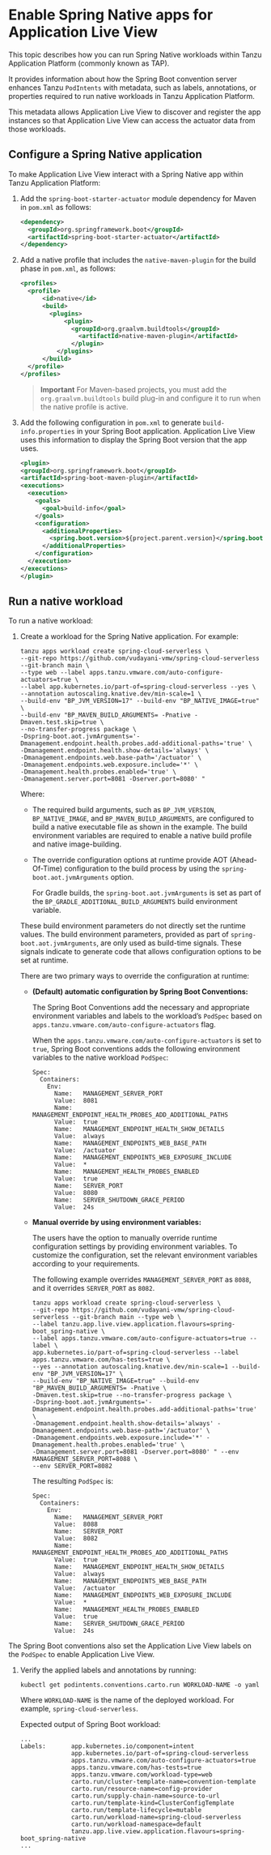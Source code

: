 # Enable Spring Native apps for Application Live View

This topic describes how you can run Spring Native workloads within Tanzu Application Platform
(commonly known as TAP).

It provides information about how the Spring Boot convention server enhances Tanzu `PodIntents` with
metadata, such as labels, annotations, or properties required to run native workloads in
Tanzu Application Platform.

This metadata allows Application Live View to discover and register the app instances so that
Application Live View can access the actuator data from those workloads.

## <a id="native-app-config"></a> Configure a Spring Native application

To make Application Live View interact with a Spring Native app within Tanzu Application Platform:

1. Add the `spring-boot-starter-actuator` module dependency for Maven in `pom.xml` as follows:

   ```xml
   <dependency>
     <groupId>org.springframework.boot</groupId>
     <artifactId>spring-boot-starter-actuator</artifactId>
   </dependency>
   ```

1. Add a native profile that includes the `native-maven-plugin` for the build phase in `pom.xml`, as
   follows:

   ```xml
   <profiles>
     <profile>
         <id>native</id>
         <build>
           <plugins>
               <plugin>
                 <groupId>org.graalvm.buildtools</groupId>
                   <artifactId>native-maven-plugin</artifactId>
                 </plugin>
             </plugins>
         </build>
     </profile>
   </profiles>
   ```

   > **Important** For Maven-based projects, you must add the `org.graalvm.buildtools` build plug-in
   > and configure it to run when the native profile is active.

1. Add the following configuration in `pom.xml` to generate `build-info.properties` in your
   Spring Boot application. Application Live View uses this information to display the Spring Boot
   version that the app uses.

   ```xml
   <plugin>
   <groupId>org.springframework.boot</groupId>
   <artifactId>spring-boot-maven-plugin</artifactId>
   <executions>
     <execution>
       <goals>
         <goal>build-info</goal>
       </goals>
       <configuration>
         <additionalProperties>
           <spring.boot.version>${project.parent.version}</spring.boot.version>
         </additionalProperties>
       </configuration>
     </execution>
   </executions>
   </plugin>
   ```

## <a id="run-native-workload"></a> Run a native workload

To run a native workload:

1. Create a workload for the Spring Native application. For example:

   ```console
   tanzu apps workload create spring-cloud-serverless \
   --git-repo https://github.com/vudayani-vmw/spring-cloud-serverless --git-branch main \
   --type web --label apps.tanzu.vmware.com/auto-configure-actuators=true \
   --label app.kubernetes.io/part-of=spring-cloud-serverless --yes \
   --annotation autoscaling.knative.dev/min-scale=1 \
   --build-env "BP_JVM_VERSION=17" --build-env "BP_NATIVE_IMAGE=true" \
   --build-env "BP_MAVEN_BUILD_ARGUMENTS= -Pnative -Dmaven.test.skip=true \
   --no-transfer-progress package \
   -Dspring-boot.aot.jvmArguments='-Dmanagement.endpoint.health.probes.add-additional-paths='true' \
   -Dmanagement.endpoint.health.show-details='always' \
   -Dmanagement.endpoints.web.base-path='/actuator' \
   -Dmanagement.endpoints.web.exposure.include='*' \
   -Dmanagement.health.probes.enabled='true' \
   -Dmanagement.server.port=8081 -Dserver.port=8080' "
   ```

   Where:

   - The required build arguments, such as `BP_JVM_VERSION`, `BP_NATIVE_IMAGE`, and
     `BP_MAVEN_BUILD_ARGUMENTS`, are configured to build a native executable file as shown in the
     example. The build environment variables are required to enable a native build profile and
     native image-building.

   - The override configuration options at runtime provide AOT (Ahead-Of-Time) configuration to the
     build process by using the `spring-boot.aot.jvmArguments` option.

     For Gradle builds, the `spring-boot.aot.jvmArguments` is set as part of the
     `BP_GRADLE_ADDITIONAL_BUILD_ARGUMENTS` build environment variable.

   These build environment parameters do not directly set the runtime values. The build environment
   parameters, provided as part of `spring-boot.aot.jvmArguments`, are only used as build-time
   signals. These signals indicate to generate code that allows configuration options to be set at
   runtime.

   There are two primary ways to override the configuration at runtime:

   - **(Default) automatic configuration by Spring Boot Conventions:**

     The Spring Boot Conventions add the necessary and appropriate environment variables and labels
     to the workload’s `PodSpec` based on `apps.tanzu.vmware.com/auto-configure-actuators` flag.

     When the `apps.tanzu.vmware.com/auto-configure-actuators` is set to `true`, Spring Boot
     conventions adds the following environment variables to the native workload `PodSpec`:

      ```console
      Spec:
        Containers:
          Env:
            Name:   MANAGEMENT_SERVER_PORT
            Value:  8081
            Name:   MANAGEMENT_ENDPOINT_HEALTH_PROBES_ADD_ADDITIONAL_PATHS
            Value:  true
            Name:   MANAGEMENT_ENDPOINT_HEALTH_SHOW_DETAILS
            Value:  always
            Name:   MANAGEMENT_ENDPOINTS_WEB_BASE_PATH
            Value:  /actuator
            Name:   MANAGEMENT_ENDPOINTS_WEB_EXPOSURE_INCLUDE
            Value:  *
            Name:   MANAGEMENT_HEALTH_PROBES_ENABLED
            Value:  true
            Name:   SERVER_PORT
            Value:  8080
            Name:   SERVER_SHUTDOWN_GRACE_PERIOD
            Value:  24s
      ```

   - **Manual override by using environment variables:**

     The users have the option to manually override runtime configuration settings by providing
     environment variables. To customize the configuration, set the relevant environment variables
     according to your requirements.

     The following example overrides `MANAGEMENT_SERVER_PORT` as `8088`, and it overrides
     `SERVER_PORT` as `8082`.

      ```console
      tanzu apps workload create spring-cloud-serverless \
      --git-repo https://github.com/vudayani-vmw/spring-cloud-serverless --git-branch main --type web \
      --label tanzu.app.live.view.application.flavours=spring-boot_spring-native \
      --label apps.tanzu.vmware.com/auto-configure-actuators=true --label \
      app.kubernetes.io/part-of=spring-cloud-serverless --label apps.tanzu.vmware.com/has-tests=true \
      --yes --annotation autoscaling.knative.dev/min-scale=1 --build-env "BP_JVM_VERSION=17" \
      --build-env "BP_NATIVE_IMAGE=true" --build-env "BP_MAVEN_BUILD_ARGUMENTS= -Pnative \
      -Dmaven.test.skip=true --no-transfer-progress package \
      -Dspring-boot.aot.jvmArguments='-Dmanagement.endpoint.health.probes.add-additional-paths='true' \
      -Dmanagement.endpoint.health.show-details='always' -Dmanagement.endpoints.web.base-path='/actuator' \
      -Dmanagement.endpoints.web.exposure.include='*' -Dmanagement.health.probes.enabled='true' \
      -Dmanagement.server.port=8081 -Dserver.port=8080' " --env MANAGEMENT_SERVER_PORT=8088 \
      --env SERVER_PORT=8082
      ```

     The resulting `PodSpec` is:

      ```console
      Spec:
        Containers:
          Env:
            Name:   MANAGEMENT_SERVER_PORT
            Value:  8088
            Name:   SERVER_PORT
            Value:  8082
            Name:   MANAGEMENT_ENDPOINT_HEALTH_PROBES_ADD_ADDITIONAL_PATHS
            Value:  true
            Name:   MANAGEMENT_ENDPOINT_HEALTH_SHOW_DETAILS
            Value:  always
            Name:   MANAGEMENT_ENDPOINTS_WEB_BASE_PATH
            Value:  /actuator
            Name:   MANAGEMENT_ENDPOINTS_WEB_EXPOSURE_INCLUDE
            Value:  *
            Name:   MANAGEMENT_HEALTH_PROBES_ENABLED
            Value:  true
            Name:   SERVER_SHUTDOWN_GRACE_PERIOD
            Value:  24s
      ```

The Spring Boot conventions also set the Application Live View labels on the `PodSpec` to enable
Application Live View.

1. Verify the applied labels and annotations by running:

   ```console
   kubectl get podintents.conventions.carto.run WORKLOAD-NAME -o yaml
   ```

   Where `WORKLOAD-NAME` is the name of the deployed workload. For example, `spring-cloud-serverless`.

   Expected output of Spring Boot workload:

   ```console
   ...
   Labels:       app.kubernetes.io/component=intent
                 app.kubernetes.io/part-of=spring-cloud-serverless
                 apps.tanzu.vmware.com/auto-configure-actuators=true
                 apps.tanzu.vmware.com/has-tests=true
                 apps.tanzu.vmware.com/workload-type=web
                 carto.run/cluster-template-name=convention-template
                 carto.run/resource-name=config-provider
                 carto.run/supply-chain-name=source-to-url
                 carto.run/template-kind=ClusterConfigTemplate
                 carto.run/template-lifecycle=mutable
                 carto.run/workload-name=spring-cloud-serverless
                 carto.run/workload-namespace=default
                 tanzu.app.live.view.application.flavours=spring-boot_spring-native
   ...
   ```
